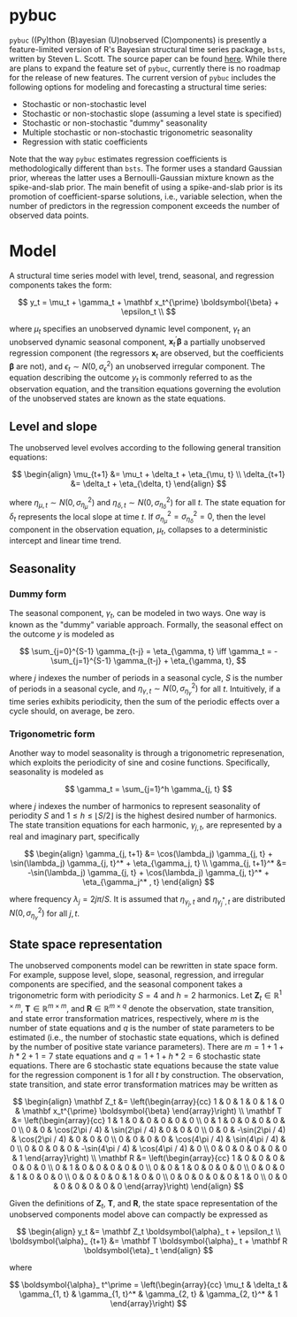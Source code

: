 # pybuc
<code/>pybuc</code> ((Py)thon (B)ayesian (U)nobserved (C)omponents) is presently a feature-limited version of R's Bayesian structural time series package, <code/>bsts</code>, written by Steven L. Scott. The source paper can be found [here](https://people.ischool.berkeley.edu/~hal/Papers/2013/pred-present-with-bsts.pdf). While there are plans to expand the feature set of <code/>pybuc</code>, currently there is no roadmap for the release of new features. The current version of <code/>pybuc</code> includes the following options for modeling and forecasting a structural time series: 

<ul>
    <li>Stochastic or non-stochastic level</li>
    <li>Stochastic or non-stochastic slope (assuming a level state is specified)</li>
    <li>Stochastic or non-stochastic "dummy" seasonality</li>
    <li>Multiple stochastic or non-stochastic trigonometric seasonality</li>
    <li>Regression with static coefficients</li>
</ul>

Note that the way <code/>pybuc</code> estimates regression coefficients is methodologically different than <code/>bsts</code>. The former uses a standard Gaussian prior, whereas the latter uses a Bernoulli-Gaussian mixture known as the spike-and-slab prior. The main benefit of using a spike-and-slab prior is its promotion of coefficient-sparse solutions, i.e., variable selection, when the number of predictors in the regression component exceeds the number of observed data points.

# Model
A structural time series model with level, trend, seasonal, and regression components takes the form:

$$
y_t = \mu_t + \gamma_t + \mathbf x_t^{\prime} \boldsymbol{\beta} + \epsilon_t \\
$$

where $\mu_t$ specifies an unobserved dynamic level component, $\gamma_t$ an unobserved dynamic seasonal component, $\mathbf x_t^\prime \boldsymbol{\beta}$ a partially unobserved regression component (the regressors $\mathbf x_t$ are observed, but the coefficients $\boldsymbol{\beta}$ are not), and $\epsilon_t \sim N(0, \sigma_{\epsilon}^2)$ an unobserved irregular component. The equation describing the outcome $y_t$ is commonly referred to as the observation equation, and the transition equations governing the evolution of the unobserved states are known as the state equations.

## Level and slope
The unobserved level evolves according to the following general transition equations:

$$
\begin{align}
    \mu_{t+1} &= \mu_t + \delta_t + \eta_{\mu, t} \\
    \delta_{t+1} &= \delta_t + \eta_{\delta, t}
\end{align}
$$

where $\eta_{\mu, t} \sim N(0, \sigma_{\eta_\mu}^2)$ and $\eta_{\delta, t} \sim N(0, \sigma_{\eta_\delta}^2)$ for all $t$. The state equation for $\delta_t$ represents the local slope at time $t$. If $\sigma_{\eta_\mu}^2 = \sigma_{\eta_\delta}^2 = 0$, then the level component in the observation equation, $\mu_t$, collapses to a deterministic intercept and linear time trend.

## Seasonality

### Dummy form
The seasonal component, $\gamma_t$, can be modeled in two ways. One way is known as the "dummy" variable approach. Formally, the seasonal effect on the outcome $y$ is modeled as

$$
\sum_{j=0}^{S-1} \gamma_{t-j} = \eta_{\gamma, t} \iff \gamma_t = -\sum_{j=1}^{S-1} \gamma_{t-j} + \eta_{\gamma, t},
$$

where $j$ indexes the number of periods in a seasonal cycle, $S$ is the number of periods in a seasonal cycle, and $\eta_{\gamma, t} \sim N(0, \sigma_{\eta_\gamma}^2)$ for all $t$. Intuitively, if a time series exhibits periodicity, then the sum of the periodic effects over a cycle should, on average, be zero.

### Trigonometric form
Another way to model seasonality is through a trigonometric represenation, which exploits the periodicity of sine and cosine functions. Specifically, seasonality is modeled as

$$
\gamma_t = \sum_{j=1}^h \gamma_{j, t}
$$

where $j$ indexes the number of harmonics to represent seasonality of periodity $S$ and $1 \leq h \leq \lfloor S/2 \rfloor$ is the highest desired number of harmonics. The state transition equations for each harmonic, $\gamma_{j, t}$, are represented by a real and imaginary part, specifically

$$
\begin{align}
    \gamma_{j, t+1} &= \cos(\lambda_j) \gamma_{j, t} + \sin(\lambda_j) \gamma_{j, t}^* + \eta_{\gamma_j, t} \\
    \gamma_{j, t+1}^* &= -\sin(\lambda_j) \gamma_{j, t} + \cos(\lambda_j) \gamma_{j, t}^* + \eta_{\gamma_j^* , t}
\end{align}
$$

where frequency $\lambda_j = 2j\pi / S$. It is assumed that $\eta_{\gamma_j, t}$ and $\eta_{\gamma_j^* , t}$ are distributed $N(0, \sigma^2_{\eta_\gamma})$ for all $j, t$.

## State space representation
The unobserved components model can be rewritten in state space form. For example, suppose level, slope, seasonal, regression, and irregular components are specified, and the seasonal component takes a trigonometric form with periodicity $S=4$ and $h=2$ harmonics. Let $\mathbf Z_t \in \mathbb{R}^{1 \times m}$, $\mathbf T \in \mathbb{R}^{m \times m}$, and $\mathbf R \in \mathbb{R}^{m \times q}$ denote the observation, state transition, and state error transformation matrices, respectively, where $m$ is the number of state equations and $q$ is the number of state parameters to be estimated (i.e., the number of stochastic state equations, which is defined by the number of positive state variance parameters). There are $m = 1 + 1 + h * 2 + 1 = 7$ state equations and $q = 1 + 1 + h * 2 = 6$ stochastic state equations. There are 6 stochastic state equations because the state value for the regression component is 1 for all $t$ by construction. The observation, state transition, and state error transformation matrices may be written as

$$
\begin{align}
    \mathbf Z_t &= \left(\begin{array}{cc} 
                        1 & 0 & 1 & 0 & 1 & 0 & \mathbf x_t^{\prime} \boldsymbol{\beta}
                        \end{array}\right) \\
    \mathbf T &= \left(\begin{array}{cc} 
                        1 & 1 & 0 & 0 & 0 & 0 & 0 \\
                        0 & 1 & 0 & 0 & 0 & 0 & 0 \\
                        0 & 0 & \cos(2\pi / 4) & \sin(2\pi / 4) & 0 & 0 & 0 \\
                        0 & 0 & -\sin(2\pi / 4) & \cos(2\pi / 4) & 0 & 0 & 0 \\
                        0 & 0 & 0 & 0 & \cos(4\pi / 4) & \sin(4\pi / 4) & 0 \\
                        0 & 0 & 0 & 0 & -\sin(4\pi / 4) & \cos(4\pi / 4) & 0 \\
                        0 & 0 & 0 & 0 & 0 & 0 & 1
                        \end{array}\right) \\
    \mathbf R &= \left(\begin{array}{cc} 
                    1 & 0 & 0 & 0 & 0 & 0 & 0 \\
                    0 & 1 & 0 & 0 & 0 & 0 & 0 \\
                    0 & 0 & 1 & 0 & 0 & 0 & 0 \\
                    0 & 0 & 0 & 1 & 0 & 0 & 0 \\
                    0 & 0 & 0 & 0 & 1 & 0 & 0 \\
                    0 & 0 & 0 & 0 & 0 & 1 & 0 \\
                    0 & 0 & 0 & 0 & 0 & 0 & 0
                    \end{array}\right)
\end{align}
$$

Given the definitions of $\mathbf Z_t$, $\mathbf T$, and $\mathbf R$, the state space representation of the unobserved components model above can compactly be expressed as

$$
\begin{align}
    y_t &= \mathbf Z_t \boldsymbol{\alpha}_ t + \epsilon_t \\
    \boldsymbol{\alpha}_ {t+1} &= \mathbf T \boldsymbol{\alpha}_ t + \mathbf R \boldsymbol{\eta}_ t
\end{align}
$$

where

$$
\boldsymbol{\alpha}_ t^\prime = \left(\begin{array}{cc} 
                        \mu_t & \delta_t & \gamma_{1, t} & \gamma_{1, t}^* & \gamma_{2, t} & \gamma_{2, t}^* & 1
                        \end{array}\right)
$$
